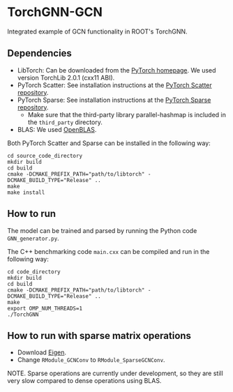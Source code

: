 # TorchGNN-GCN
Integrated example of GCN functionality in ROOT's TorchGNN.

## Dependencies
- LibTorch: Can be downloaded from the [PyTorch homepage](https://pytorch.org/). We used version TorchLib 2.0.1 (cxx11 ABI).
- PyTorch Scatter: See installation instructions at the [PyTorch Scatter repository](https://github.com/rusty1s/pytorch_scatter#c-api).
- PyTorch Sparse: See installation instructions at the [PyTorch Sparse repository](https://github.com/rusty1s/pytorch_sparse#c-api).
  - Make sure that the third-party library parallel-hashmap is included in the ```third_party``` directory.
- BLAS: We used [OpenBLAS](https://www.openblas.net/).

Both PyTorch Scatter and Sparse can be installed in the following way:
```
cd source_code_directory
mkdir build
cd build
cmake -DCMAKE_PREFIX_PATH="path/to/libtorch" -DCMAKE_BUILD_TYPE="Release" ..
make
make install
```

## How to run
The model can be trained and parsed by running the Python code ```GNN_generator.py```.

The C++ benchmarking code ```main.cxx``` can be compiled and run in the following way:
```
cd code_directory
mkdir build
cd build
cmake -DCMAKE_PREFIX_PATH="path/to/libtorch" -DCMAKE_BUILD_TYPE="Release" ..
make
export OMP_NUM_THREADS=1
./TorchGNN
```

## How to run with sparse matrix operations
- Download [Eigen](https://eigen.tuxfamily.org/index.php?title=Main_Page).
- Change ```RModule_GCNConv``` to ```RModule_SparseGCNConv```.

NOTE. Sparse operations are currently under development, so they are still very slow compared to dense operations using BLAS.
